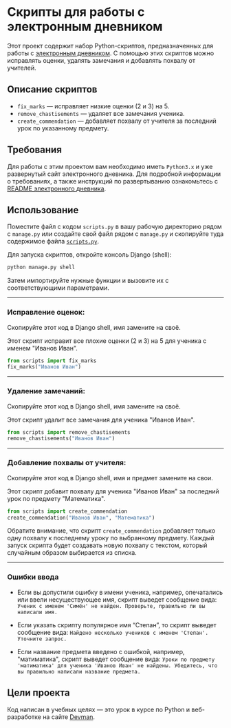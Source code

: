# Скрипты для работы с электронным дневником
Этот проект содержит набор Python-скриптов, предназначенных для работы с [электронным дневником](https://github.com/devmanorg/e-diary/tree/master). С помощью этих скриптов можно исправлять оценки, удалять замечания и добавлять похвалу от учителей.

## Описание скриптов
- `fix_marks` — исправляет низкие оценки (2 и 3) на 5.
- `remove_chastisements` — удаляет все замечания ученика.
- `create_commendation` — добавляет похвалу от учителя за последний урок по указанному предмету.

## Требования
Для работы с этим проектом вам необходимо иметь `Python3.x` и уже развернутый сайт электронного дневника. Для подробной информации о требованиях, а также инструкций по развертыванию ознакомьтесь с [README электронного дневника](https://github.com/devmanorg/e-diary/blob/master/README.md).

## Использование
Поместите файл с кодом `scripts.py` в вашу рабочую директорию рядом с `manage.py` или создайте свой файл рядом с `manage.py` и скопируйте туда содержимое файла [`scripts.py`](https://github.com/yelena0000/e-diary-hack/blob/main/scripts.py).

Для запуска скриптов, откройте консоль Django (shell):
```bash
python manage.py shell
```
Затем импортируйте нужные функции и вызовите их с соответствующими параметрами.
***
### Исправление оценок:
Скопируйте этот код в Django shell, имя замените на своё.

Этот скрипт исправит все плохие оценки (2 и 3) на 5 для ученика с именем "Иванов Иван".
```python
from scripts import fix_marks
fix_marks("Иванов Иван")
```
***
### Удаление замечаний:
Скопируйте этот код в Django shell, имя замените на своё.

Этот скрипт удалит все замечания для ученика "Иванов Иван".
```python
from scripts import remove_chastisements
remove_chastisements("Иванов Иван")
```
***
### Добавление похвалы от учителя:
Скопируйте этот код в Django shell, имя и предмет замените на свои.

Этот скрипт добавит похвалу для ученика "Иванов Иван" за последний урок по предмету "Математика".
```python
from scripts import create_commendation
create_commendation("Иванов Иван", "Математика")
```
Обратите внимание, что скрипт `create_commendation` добавляет только одну похвалу к последнему уроку по выбранному предмету.
Каждый запуск скрипта будет создавать новую похвалу с текстом, который случайным образом выбирается из списка.
***
### Ошибки ввода

- Если вы допустили ошибку в имени ученика, например, опечатались или ввели несуществующее имя, скрипт выведет сообщение вида:
`Ученик с именем 'Симён' не найден. Проверьте, правильно ли вы написали имя.`

- Если указать скрипту популярное имя “Степан”, то скрипт выведет сообщение вида:
`Найдено несколько учеников с именем 'Степан'. Уточните запрос.`

- Если название предмета введено с ошибкой, например, "матиматика", скрипт выведет сообщение вида:
`Уроки по предмету 'матиматика' для ученика 'Иванов Иван' не найдены. Убедитесь, что вы правильно написали название предмета.`

## Цели проекта

Код написан в учебных целях — это урок в курсе по Python и веб-разработке на сайте [Devman](https://dvmn.org).

